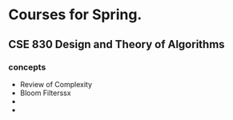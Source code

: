 # Courses for Spring.


## CSE 830 Design and Theory of Algorithms

### concepts
-   Review of Complexity
-   Bloom Filterssx
-   
-   
